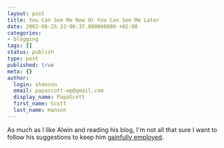 ```yaml
---
layout: post
title: You Can See Me Now Or You Can See Me Later
date: 2002-06-25 22:06:37.000000000 +02:00
categories:
- blogging
tags: []
status: publish
type: post
published: true
meta: {}
author:
  login: shanson
  email: papascott-wp@gmail.com
  display_name: PapaScott
  first_name: Scott
  last_name: Hanson
---
```

<p>As much as I like Alwin and reading his blog, I'm not all that sure I want to follow his suggestions to keep him <a href="http://www.vfth.com/2002/06/25">gainfully employed</a>.</p>
